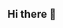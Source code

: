 ## Hi there 👋

<!--
**isxoda/isxoda** is a ✨ _special_ ✨ repository because its `README.md` (this file) appears on your GitHub profile.
/>

Vsio budet tak, isxoda niet.
